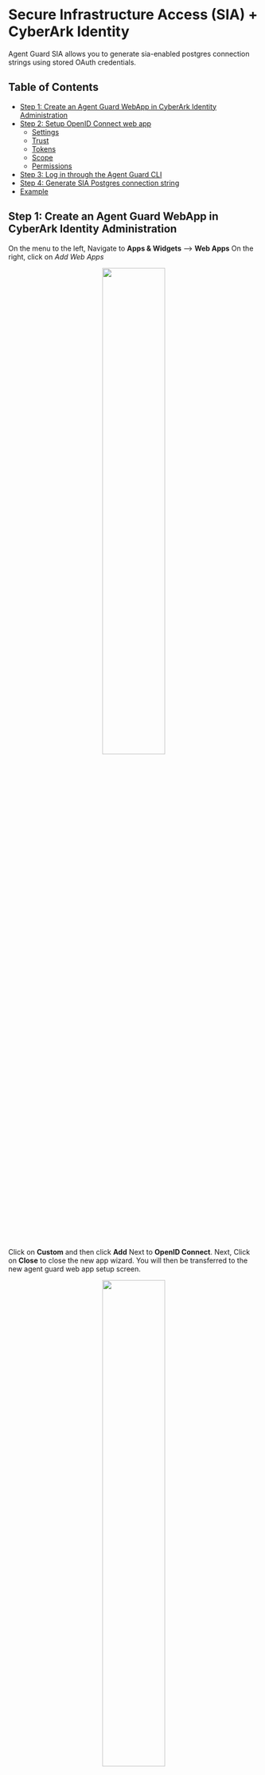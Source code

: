 # Secure Infrastructure Access (SIA) + CyberArk Identity
Agent Guard SIA allows you to generate sia-enabled postgres connection strings using stored OAuth credentials.

## Table of Contents

- [Step 1: Create an Agent Guard WebApp in CyberArk Identity Administration](#step-1-create-an-agent-guard-webapp-in-cyberark-identity-administration)
- [Step 2: Setup OpenID Connect web app](#step-2-setup-openid-connect-web-app)
    - [Settings](#settings)
    - [Trust](#trust)
    - [Tokens](#tokens)
    - [Scope](#scope)
    - [Permissions](#permissions)
- [Step 3: Log in through the Agent Guard CLI](#step-3-log-in-through-the-agent-guard-cli)
- [Step 4: Generate SIA Postgres connection string](#step-4-generate-sia-postgres-connection-string)
- [Example](#example)


## Step 1: Create an Agent Guard WebApp in CyberArk Identity Administration
On the menu to the left, Navigate to **Apps & Widgets** --> **Web Apps**
On the right, click on *Add Web Apps*

<p style="text-align: center;">
    <img src="../resources/sia/wizard.png" width="50%"/>
</p>

Click on **Custom** and then click **Add** Next to **OpenID Connect**. Next, Click on **Close** to close the new app wizard. You will then be transferred to the
new agent guard web app setup screen.

<p style="text-align: center;">
    <img src="../resources/sia/wizard2.png" width="50%"/>
</p>

## Step 2: Setup OpenID Connect web app 
Navigate through the tabs on the left and fill in the following fields:

### Settings
Fill in the following fields:

* Application ID: __agentguard

<p style="text-align: center;">
    <img src="../resources/sia/settings.png" width="50%"/>
</p>


### Trust
Copy the following fields:
* OpenID Connect client ID
* OpenID Connect issuer URL (NOTE: **WITHOUT** the /__agentguard suffix)

Create a random secret under 'OpenID Connect client secret' - We won't be using the secret, so just make sure you generate something strong enough.

Under **Service Provider Configuration**, select **Login initiated by the relying party (RP)**

Under **Authorized redirect URIs**, click on **Add** and fill in the following information:
* URL: http://localhost:5005

You will be shown a warning regarding the use of HTTP versus HTTPS - This is normal.

<p style="text-align: center;">
    <img src="../resources/sia/trust.png" width="50%"/>
</p>

### Tokens
Scroll down to **Script to set custom claims and headers**, and fill in the following script:
```javascript
setClaim('aud', '__idaptive_cybr_user_oidc');
setClaim('subdomain', TenantData.Get('CybrSubdomain'));
setClaim('tenant_id', TenantData.Get('CybrTenantID'));
```
<p style="text-align: center;">
    <img src="../resources/sia/tokens.png" width="50%"/>
</p>

### Scope
Click on the **Add** button to add the following scope:
* Name: full
* Description: full
* Above **REST Regex**, click on *Add*, and type in *.** (dot star)
* Click on **Save** 

<p style="text-align: center;">
    <img src="../resources/sia/scope1.png" width="50%"/>
</p>

### Permissions

Click on **Add**, Search for your user, select it and click on **Add**. 
Make sure you tick the 'Grant' and 'Run' permissions.

<p style="text-align: center;">
    <img src="../resources/sia/permissions.png" width="50%"/>
</p>


That's it! Your Agent Guard web app is ready to deploy. Click on **Save**. The web app will be automatically deployed.


## Step 3: Log in through the Agent Guard CLI.

Invoke the following command

```bash
agc idp login --domain <DOMAIN> --client-id <CLIENT_ID>
```

**DOMAIN** is the HOST from Step 2: Settings above (OpenID Connect issuer URL). **Do not include any prefix or suffix, just the host**
**CLIENT_ID** is the **OpenID Connect client ID**from Step2: Settings.

A complete command would look like this:

```bash
agc idp login --domain akf1234.id.cyberark.cloud --client-id 1015e2a5-db67-4c34-b244-b3962eefffff
```

Once you press enter, the browser will be opened and you will be asked to fill in your credentials. Once logged in, you should see this message,
and the agc cli will print a 'Login successful' message.

<p style="text-align: center;">
    <img src="../resources/sia/login.png" width="50%"/>
</p>

## Step 4: Generate SIA Postgres connection string

Run the following command:

```bash
agc sia postgres generate -u '<USERNAME>' -t <TENANT_ID> -h <SIA DATABASE FQDN>
```

**USERNAME** is your username (i.e john.doe@cyberark.cloud.12345)

**TENANT_ID** is your tenant ID appears infront of your CyberArk URL (i.e acme.cyberark.cloud means the tenant id is **acme**)

**SIA DATABASE FQDN** is the FQDN (Retrieve it from Secure Infrastructure Access -> Resource Management)

A complete command would look like this:

```bash
agc sia postgres generate -u 'john_doe@cyberark.cloud.12345' -t acme -h data-integration-test.cluster-c3lw4xf6ffffus-east-1.rds.amazonaws.com
```


<p style="text-align: center;">
    <img src="../resources/sia/database.png" width="50%"/>
</p>

A JIT connection string will be printed to your screen - use this connection string with a Postgres client to securely connect to your database.

## Example
First, make sure you are logged in:

```bash
agc idp login --domain akf1234.id.cyberark.cloud --client-id 1015e2a5-db67-4c34-b244-b3962eefffff
```

Next, store the connection string inside an environment variable

```bash
export SIA_CONNSTR="agc sia postgres generate -u 'john_doe@cyberark.cloud.12345' -t acme -h data-integration-test.cluster-c3lw4xf6ffffus-east-1.rds.amazonaws.com"
```

Then, Run a postgres MCP server:
```bash
npx -y @modelcontextprotocol/server-postgres $SIA_CONNSTR
```